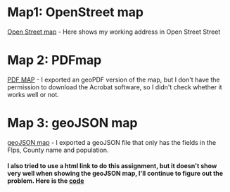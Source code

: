 # Map1: OpenStreet map

[Open Street map](https://xinyan127.github.io/LA558_XinYan/Assignment/Assignment1/OSM.html) - Here shows my working address in Open Street Street

# Map 2: PDFmap
[PDF MAP](assign3a.pdf) - I exported an geoPDF version of the map, but I don't have the permission to download the Acrobat software, so I didn't check whether it works well or not.

# Map 3: geoJSON map
[geoJSON map](Assignment3a.geojson) - I exported a geoJSON file that only has the fields in the Flps, County name and population.


#### I also tried to use a html link to do this assignment, but it doesn't show very well when showing the geoJSON map, I'll continue to figure out the problem. Here is the [code](Mycode_1.html)
